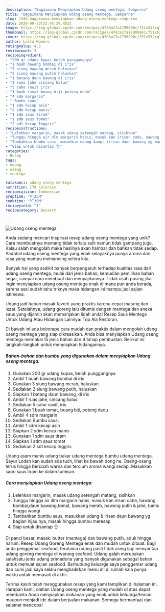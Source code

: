 ```yaml
---
description: "Bagaimana Menyiapkan Udang oseng mentega, Sempurna"
title: "Bagaimana Menyiapkan Udang oseng mentega, Sempurna"
slug: 1949-bagaimana-menyiapkan-udang-oseng-mentega-sempurna
date: 2020-09-23T22:48:29.452Z
image: https://img-global.cpcdn.com/recipes/4703a27a1799996c/751x532cq70/udang-oseng-mentega-foto-resep-utama.jpg
thumbnail: https://img-global.cpcdn.com/recipes/4703a27a1799996c/751x532cq70/udang-oseng-mentega-foto-resep-utama.jpg
cover: https://img-global.cpcdn.com/recipes/4703a27a1799996c/751x532cq70/udang-oseng-mentega-foto-resep-utama.jpg
author: Leila Romero
ratingvalue: 4.5
reviewcount: 3
recipeingredient:
- "200 gr udang kupas belah punggungnya"
- "1 buah bawang bombai di iris"
- "3 siung bawang merah haluskan"
- "2 siung bawang putih haluskan"
- "1 batang daun bawang di iris"
- "1 ruas jahe cincang halus"
- "5 cabe rawit iris"
- "1 buah tomat buang biji potong dadu"
- "4 sdm margarin"
- " Bumbu saus"
- "1 sdm kecap asin"
- "2 sdm kecap manis"
- "1 sdm saus tiram"
- "1 sdm saus tomat"
- "2 sdt kecap Inggris"
recipeinstructions:
- "Lelehkan margarin, masak udang setengah matang, sisihkan"
- "Tunggu hingga air dlm margarin habis, masuk kan irisan cabe, bawang bombai,daun bawang,tomat, bawang merah, bawang putih &amp; jahe, tumis hingga wangi"
- "Tambahkan bumbu saus, masukkan udang &amp; irisan daun bawang yg bagian hijau nya, masak hingga bumbu meresap"
- "Siap untuk disantap 👌"
categories:
- Resep
tags:
- udang
- oseng
- mentega

katakunci: udang oseng mentega 
nutrition: 178 calories
recipecuisine: Indonesian
preptime: "PT25M"
cooktime: "PT30M"
recipeyield: "1"
recipecategory: Dessert

---
```



![Udang oseng mentega](https://img-global.cpcdn.com/recipes/4703a27a1799996c/751x532cq70/udang-oseng-mentega-foto-resep-utama.jpg)

Anda sedang mencari inspirasi resep udang oseng mentega yang unik? Cara membuatnya memang tidak terlalu sulit namun tidak gampang juga. Kalau salah mengolah maka hasilnya akan hambar dan bahkan tidak sedap. Padahal udang oseng mentega yang enak selayaknya punya aroma dan rasa yang mampu memancing selera kita.

Banyak hal yang sedikit banyak berpengaruh terhadap kualitas rasa dari udang oseng mentega, mulai dari jenis bahan, kemudian pemilihan bahan segar, sampai cara membuat dan menyajikannya. Tidak usah pusing jika ingin menyiapkan udang oseng mentega enak di mana pun anda berada, karena asal sudah tahu triknya maka hidangan ini mampu jadi sajian istimewa.

Udang jadi bahan masak favorit yang praktis karena cepat matang dan lezat. Setelahnya, udang goreng lalu ditumis dengan mentega dan aneka saus yang dijamin akan memanjakan lidah anda! Resep Saus Mentega Untuk Udang Atau Hidangan Lainnya: Top Ala Restoran.


Di bawah ini ada beberapa cara mudah dan praktis dalam mengolah udang oseng mentega yang siap dikreasikan. Anda bisa menyiapkan Udang oseng mentega memakai 15 jenis bahan dan 4 tahap pembuatan. Berikut ini langkah-langkah untuk menyiapkan hidangannya.

<!--inarticleads1-->

##### Bahan-bahan dan bumbu yang digunakan dalam menyiapkan Udang oseng mentega:

1. Gunakan 200 gr udang kupas, belah punggungnya
1. Ambil 1 buah bawang bombai di iris
1. Gunakan 3 siung bawang merah, haluskan
1. Sediakan 2 siung bawang putih, haluskan
1. Siapkan 1 batang daun bawang, di iris
1. Ambil 1 ruas jahe, cincang halus
1. Sediakan 5 cabe rawit, iris
1. Gunakan 1 buah tomat, buang biji, potong dadu
1. Ambil 4 sdm margarin
1. Sediakan  Bumbu saus:
1. Ambil 1 sdm kecap asin
1. Siapkan 2 sdm kecap manis
1. Gunakan 1 sdm saus tiram
1. Siapkan 1 sdm saus tomat
1. Sediakan 2 sdt kecap Inggris


Udang asam manis udang bakar udang mentega bumbu udang mentega. Sayur Lodeh kan sudah ada tuch, lihat ke bawah dong he. Oseng-oseng terus hingga berubah warna dan tercium aroma wangi sedap. Masukkan saori saus tiram ke dalam tumisan. 

<!--inarticleads2-->

##### Cara menyiapkan Udang oseng mentega:

1. Lelehkan margarin, masak udang setengah matang, sisihkan
1. Tunggu hingga air dlm margarin habis, masuk kan irisan cabe, bawang bombai,daun bawang,tomat, bawang merah, bawang putih &amp; jahe, tumis hingga wangi
1. Tambahkan bumbu saus, masukkan udang &amp; irisan daun bawang yg bagian hijau nya, masak hingga bumbu meresap
1. Siap untuk disantap 👌


Di panci besar, masak: butter (mentega) dan bawang putih, aduk hingga harum. Resep Udang Goreng Mentega enak dan mudah untuk dibuat. Bagi anda penggemar seafood, terutama udang pasti tidak asing lagi menyantap udang goreng mentega di warung seafood. Udang galah merupakan salahsatu jenis udang primadona yang banyak digunakan sebagai bahan untuk memuat sajian seafood. Berhubung keluarga saya penggemar udang dan cumi jadi saya selalu menghadirkan menu ini di rumah kala punya waktu untuk memasak di akhir. 

Terima kasih telah menggunakan resep yang kami tampilkan di halaman ini. Harapan kami, olahan Udang oseng mentega yang mudah di atas dapat membantu Anda menyiapkan makanan yang enak untuk keluarga/teman maupun menjadi ide dalam berjualan makanan. Semoga bermanfaat dan selamat mencoba!

